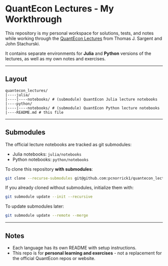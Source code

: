 # QuantEcon Lectures - My Workthrough

This repository is my personal workspace for solutions, tests, and notes while working through the [QuantEcon Lectures](https://quantecon.org/lectures/) from Thomas J. Sargent and John Stachurski.

It contains separate environments for **Julia** and **Python** versions of the lectures, as well as my own notes and exercises.

---

## Layout

```
quantecon_lectures/
|----julia/
|----|----notebooks/ # (submodule) QuantEcon Julia lecture notebooks
|----python/
|----|----notebooks/ # (submodule) QuantEcon Python lecture notebooks
|----README.md # this file

```

---

## Submodules

The official lecture notebooks are tracked as git submodules:

- Julia notebooks: `julia/notebooks`
- Python notebooks: `python/notebooks`

To clone this repository **with submodules**:

```bash
git clone --recurse-submodules git@github.com:pcnorrick1/quantecon_lectures.git
```

If you already cloned without submodules, initialize them with:

```bash
git submodule update --init --recursive
```

To update submodules later:

```bash
git submodule update --remote --merge
```

---

## Notes

- Each language has its own README with setup instructions.
- This repo is for **personal learning and exercises** - not a replacement for the official QuantEcon repos or website.
